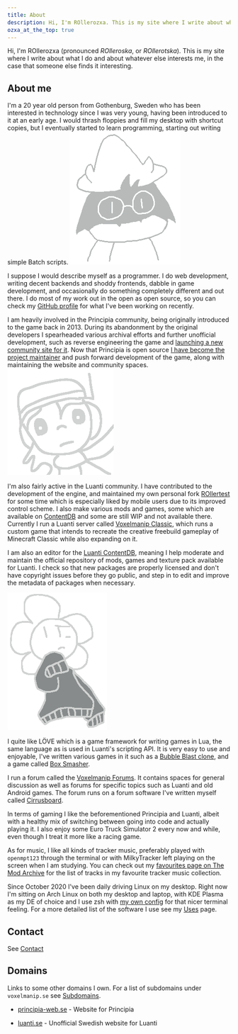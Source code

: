 ```yaml
---
title: About
description: Hi, I'm ROllerozxa. This is my site where I write about whatever interests me, in the case that someone else finds it interesting.
ozxa_at_the_top: true
---
```


Hi, I'm ROllerozxa (pronounced *ROlleroska*, or *ROllerotska*). This is my site where I write about what I do and about whatever else interests me, in the case that someone else finds it interesting.

## About me
I'm a 20 year old person from Gothenburg, Sweden who has been interested in technology since I was very young, having been introduced to it at an early age. I would thrash floppies and fill my desktop with shortcut copies, but I eventually started to learn programming, starting out writing simple Batch scripts.
<img src="/assets/cute_drawn_ralsei.webp" class="cute-ralsei" alt="Cute Ralsei" title="Cute Ralsei" onclick="this.src='/assets/cute_drawn_ralsei_squeak.webp'">

I suppose I would describe myself as a programmer. I do web development, writing decent backends and shoddy frontends, dabble in game development, and occasionally do something completely different and out there. I do most of my work out in the open as open source, so you can check my [GitHub profile](https://github.com/rollerozxa/) for what I've been working on recently.

I am heavily involved in the Principia community, being originally introduced to the game back in 2013. During its abandonment by the original developers I spearheaded various archival efforts and further unofficial development, such as reverse engineering the game and [launching a new community site for it](/projects/principia-web/). Now that Principia is open source [I have become the project maintainer](/projects/principia/) and push forward development of the game, along with maintaining the website and community spaces.
<img src="/assets/quote.webp" class="quote" alt="quote" title="Quote">

I'm also fairly active in the Luanti community. I have contributed to the development of the engine, and maintained my own personal fork [ROllertest](https://rollertest.voxelmanip.se/) for some time which is especially liked by mobile users due to its improved control scheme. I also make various mods and games, some which are available on [ContentDB](https://content.luanti.org/users/ROllerozxa/) and some are still WIP and not available there. Currently I run a Luanti server called [Voxelmanip Classic](https://classic.voxelmanip.se/wiki/), which runs a custom game that intends to recreate the creative freebuild gameplay of Minecraft Classic while also expanding on it.

I am also an editor for the [Luanti ContentDB](https://content.luanti.org), meaning I help moderate and maintain the official repository of mods, games and texture pack available for Luanti. I check so that new packages are properly licensed and don't have copyright issues before they go public, and step in to edit and improve the metadata of packages when necessary.

<img src="/assets/flower_uglysweater.webp" class="quote" alt="Flower wearing an ugly sweater" title="Flower wearing an ugly sweater">

I quite like LÖVE which is a game framework for writing games in Lua, the same language as is used in Luanti's scripting API. It is very easy to use and enjoyable, I've written various games in it such as a [Bubble Blast clone](/projects/bubble_blast/), and a game called [Box Smasher](/projects/boxsmasher/).

I run a forum called the [Voxelmanip Forums](https://forum.voxelmanip.se/). It contains spaces for general discussion as well as forums for specific topics such as Luanti and old Android games. The forum runs on a forum software I've written myself called [Cirrusboard](/projects/cirrusboard/).

In terms of gaming I like the beforementioned Principia and Luanti, albeit with a healthy mix of switching between going into code and actually playing it. I also enjoy some Euro Truck Simulator 2 every now and while, even though I treat it more like a racing game.

As for music, I like all kinds of tracker music, preferably played with `openmpt123` through the terminal or with MilkyTracker left playing on the screen when I am studying. You can check out my [favourites page on The Mod Archive](https://modarchive.org/index.php?request=view_member_favourites&query=93924) for the list of tracks in my favourite tracker music collection.

Since October 2020 I've been daily driving Linux on my desktop. Right now I'm sitting on Arch Linux on both my desktop and laptop, with KDE Plasma as my DE of choice and I use zsh with [my own config](https://github.com/rollerozxa/zshrc) for that nicer terminal feeling. For a more detailed list of the software I use see my [Uses](/uses/) page.

## Contact
See [Contact](/contact/)

## Domains
Links to some other domains I own. For a list of subdomains under `voxelmanip.se` see [Subdomains](/subdomains/).

- [principia-web.se](https://principia-web.se) - Website for Principia

- [luanti.se](https://luanti.se) - Unofficial Swedish website for Luanti
